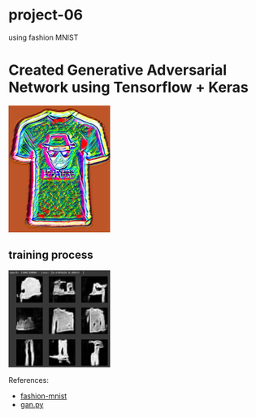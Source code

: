 # project-06
using fashion MNIST

<h1> Created  Generative Adversarial Network using Tensorflow + Keras </h1> 
<img src="https://github.com/adagora/images/blob/master/download.jpg" width=200>
<h2> training process </h2>
<img src="https://github.com/adagora/images/blob/master/fashion_training.gif" width=200>


References:
* [fashion-mnist](https://github.com/zalandoresearch/fashion-mnist)
* [gan.py](https://github.com/R-Suresh/GAN_fashion_MNIST/blob/master/gan.py)
